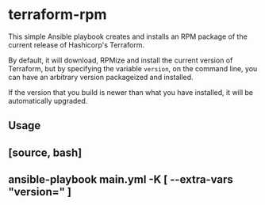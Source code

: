 # terraform-rpm
This simple Ansible playbook creates and installs an RPM package of the current release of Hashicorp's Terraform.

By default, it will download, RPMize and install the current version of Terraform, but by specifying the variable `version`, on the command line, you can have an arbitrary version packageized and installed.

If the version that you build is newer than what you have installed, it will be automatically upgraded.

## Usage

[source, bash]
----
ansible-playbook main.yml -K [ --extra-vars "version=<desired version>" ]
----
